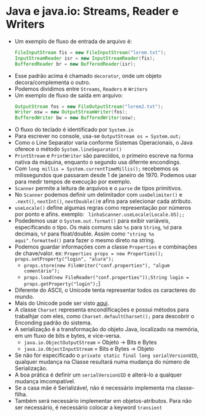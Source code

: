 # Java e java.io: Streams, Reader e Writers
- Um exemplo de fluxo de entrada de arquivo é:
    ```java
    FileInputStream fis = new FileInputStream("lorem.txt");
    InputStreamReader isr = new InputStreamReader(fis);
    BufferedReader br = new BufferedReader(isr);
    ```
- Esse padrão acima é chamado `decorator`, onde um objeto decora/complementa o outro.
- Podemos dividimos entre `Streams`, `Readers` e `Writers` 
- Um exemplo de fluxo de saída em arquivo:
    ```java
    OutputStream fos = new FileOutputStream("lorem2.txt");
    Writer osw = new OutputStreamWriter(fos);
    BufferedWriter bw = new BufferedWriter(osw);
    ```
- O fluxo do teclado é identificado por `System.in`
- Para escrever no console, usa-se `OutputStream os = System.out;`
- Como o Line Separator varia conforme Sistemas Operacionais, o Java oferece o método `System.lineSeparator()`
- `PrintStream` e `PrintWriter` são parecidos, o primeiro escreve na forma nativa da máquina, enquanto o segundo usa difernte encondings.
- Com `long millis = System.currentTimeMillis();` recebemos os milissegundos que passaram desde 1 de janeiro de 1970. Podemos usar para medir tempos de execução por exemplo.
- `Scanner` permite a leitura de arquivos e o `parse` de tipos primitivos.
- No `Scanner` podemos definir um delimitador com `useDelimiter()`  e `.next()`, `nextInt()`, `nextDouble()`e afins para selecionar cada atributo.
- `useLocale()` define algumas regras como representação por números por ponto e afins. exemplo: ` linhaScanner.useLocale(Locale.US);;`
- Podedemos usar o `System.out.format()` para exibir variáveis, especificando o tipo. Os mais comuns são `%s` para `String`, `%d` para decimais, `%f` para float/double. Assim como `"string %s aqui".formatted()` para fazer o mesmo direto na string.
- Podemos guardar informações com a classe `Properties` e combinações de chave/valor. ex: `Properties props = new Properties(); props.setProperty("login", "alura");`
  - `props.store(new FileWriter("conf.properties"), "algum comentário");`
  - `props.load(new FileReader("conf.properties"));String login = props.getProperty("login");`]
- Diferente do ASCII, o Unicode tenta representar todos os caracteres do mundo.
- Mais do Unicode pode ser visto [aqui](https://home.unicode.org).
- A classe `Charset` representa encondificações e possui métodos para trabalhjar com eles, como `Charset.defaultCharset();` para descobrir o Enconding padrão do sistema. 
- A serialização é a transformação do objeto Java, localizado na memória, em um fluxo de bits e bytes, e vice-versa.
  - `java.io.ObjectOutputStream` = Objeto -> Bits e Bytes
  - `java.io.ObjectInputStream` = Bits e Bytes -> Objeto
- Se não for especificado o `private static final long serialVersionUID`, qualquer mudança na Classe resultará numa mudança do número de Serialização.
- A boa prática é definir um `serialVersionUID` e alterá-lo a qualquer mudança imcompatível.
- Se a casa mãe é Serializável, não é necessário implementa rna classe-filha.
- Também será necessário implementar em objetos-atributos. Para não ser necessário, é necessário colocar a keyword `transient`